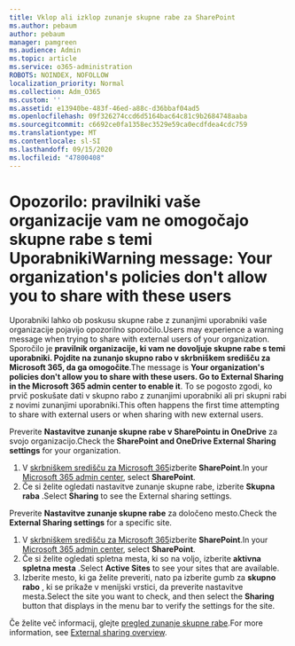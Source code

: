 ```yaml
---
title: Vklop ali izklop zunanje skupne rabe za SharePoint
ms.author: pebaum
author: pebaum
manager: pamgreen
ms.audience: Admin
ms.topic: article
ms.service: o365-administration
ROBOTS: NOINDEX, NOFOLLOW
localization_priority: Normal
ms.collection: Adm_O365
ms.custom: ''
ms.assetid: e13940be-483f-46ed-a88c-d36bbaf04ad5
ms.openlocfilehash: 09f326274ccd6d5164bac64c81c9b2684748aaba
ms.sourcegitcommit: c6692ce0fa1358ec3529e59ca0ecdfdea4cdc759
ms.translationtype: MT
ms.contentlocale: sl-SI
ms.lasthandoff: 09/15/2020
ms.locfileid: "47800408"
---
```

# <a name="warning-message-your-organizations-policies-dont-allow-you-to-share-with-these-users"></a><span data-ttu-id="55227-102">Opozorilo: pravilniki vaše organizacije vam ne omogočajo skupne rabe s temi Uporabniki</span><span class="sxs-lookup"><span data-stu-id="55227-102">Warning message: Your organization's policies don't allow you to share with these users</span></span>

<span data-ttu-id="55227-103">Uporabniki lahko ob poskusu skupne rabe z zunanjimi uporabniki vaše organizacije pojavijo opozorilno sporočilo.</span><span class="sxs-lookup"><span data-stu-id="55227-103">Users may experience a warning message when trying to share with external users of your organization.</span></span> <span data-ttu-id="55227-104">Sporočilo je **pravilnik organizacije, ki vam ne dovoljuje skupne rabe s temi uporabniki. Pojdite na zunanjo skupno rabo v skrbniškem središču za Microsoft 365, da ga omogočite**.</span><span class="sxs-lookup"><span data-stu-id="55227-104">The message is **Your organization's policies don't allow you to share with these users. Go to External Sharing in the Microsoft 365 admin center to enable it**.</span></span> <span data-ttu-id="55227-105">To se pogosto zgodi, ko prvič poskušate dati v skupno rabo z zunanjimi uporabniki ali pri skupni rabi z novimi zunanjimi uporabniki.</span><span class="sxs-lookup"><span data-stu-id="55227-105">This often happens the first time attempting to share with external users or when sharing with new external users.</span></span>

<span data-ttu-id="55227-106">Preverite **Nastavitve zunanje skupne rabe v SharePointu in OneDrive** za svojo organizacijo.</span><span class="sxs-lookup"><span data-stu-id="55227-106">Check the **SharePoint and OneDrive External Sharing settings** for your organization.</span></span>

1. <span data-ttu-id="55227-107">V [skrbniškem središču za Microsoft 365](https://admin.microsoft.com/AdminPortal/Home#/homepage">https://admin.microsoft.com/)izberite **SharePoint**.</span><span class="sxs-lookup"><span data-stu-id="55227-107">In your [Microsoft 365 admin center](https://admin.microsoft.com/AdminPortal/Home#/homepage">https://admin.microsoft.com/), select **SharePoint**.</span></span>
3. <span data-ttu-id="55227-108">Če si želite ogledati nastavitve zunanje skupne rabe, izberite **Skupna raba** .</span><span class="sxs-lookup"><span data-stu-id="55227-108">Select **Sharing** to see the External sharing settings.</span></span>

<span data-ttu-id="55227-109">Preverite **Nastavitve zunanje skupne rabe** za določeno mesto.</span><span class="sxs-lookup"><span data-stu-id="55227-109">Check the **External Sharing settings** for a specific site.</span></span>

1. <span data-ttu-id="55227-110">V [skrbniškem središču za Microsoft 365](https://admin.microsoft.com/AdminPortal/Home#/homepage">https://admin.microsoft.com/)izberite **SharePoint**.</span><span class="sxs-lookup"><span data-stu-id="55227-110">In your [Microsoft 365 admin center](https://admin.microsoft.com/AdminPortal/Home#/homepage">https://admin.microsoft.com/), select **SharePoint**.</span></span>
2. <span data-ttu-id="55227-111">Če si želite ogledati spletna mesta, ki so na voljo, izberite **aktivna spletna mesta** .</span><span class="sxs-lookup"><span data-stu-id="55227-111">Select **Active Sites** to see your sites that are available.</span></span>
3. <span data-ttu-id="55227-112">Izberite mesto, ki ga želite preveriti, nato pa izberite gumb za **skupno rabo** , ki se prikaže v menijski vrstici, da preverite nastavitve mesta.</span><span class="sxs-lookup"><span data-stu-id="55227-112">Select the site you want to check, and then select the **Sharing** button that displays in the menu bar to verify the settings for the site.</span></span>

<span data-ttu-id="55227-113">Če želite več informacij, glejte [pregled zunanje skupne rabe](https://docs.microsoft.com/sharepoint/external-sharing-overview).</span><span class="sxs-lookup"><span data-stu-id="55227-113">For more information, see [External sharing overview](https://docs.microsoft.com/sharepoint/external-sharing-overview).</span></span>